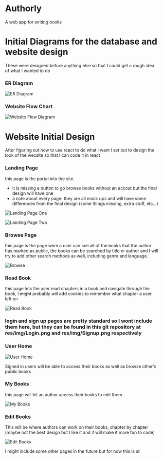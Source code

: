 # Authorly

A web app for writing books

# Initial Diagrams for the database and website design

These were designed before anything else so that I could get a rough idea of what I wanted to do

### ER Diagram

![ER Diagram](/res/img/ER.png)


### Website Flow Chart

![Website Flow Diagram](https://github.com/KarlWinkler/Authorly/blob/828aba12a4f7cb47ddbd2277c48301765393753c/res/img/Web%20Flow.png)

# Website Initial Design

After figuring out how to use react to do what i want I set out to design the look of the wecsite so that I can code it in react

### Landing Page

this page is the portal into the site. 

- it is missing a button to go browse books without an accout but the final design will have one
- a note about every page: they are all mock ups and will have some differences from the final design (some things missing, extra stuff, etc...)


![Landing Page One](https://github.com/KarlWinkler/Authorly/blob/26acf1c4120a0c28ac39faf7df795f20c3bfa58f/res/img/Landing%20Page%201.png)

![Landing Page Two](https://github.com/KarlWinkler/Authorly/blob/26acf1c4120a0c28ac39faf7df795f20c3bfa58f/res/img/Landing%20Page%202.png)

### Browse Page

this page is the page were a user can see all of the books that the author has marked as public, the books can be searched by title or author and I will try to add other search methods as well, including genre and language.

![Browse](res/img/Browse.png)

### Read Book

this page lets the user read chapters in a book and navigate through the book, I ~~might~~ probably will add cookies to remember what chapter a user left on

![Read Book](https://github.com/KarlWinkler/Authorly/blob/a1182ecf81d48ff48359b90af731c80145afddce/res/img/Read%20Book.png)

### login and sign up pages are pretty standard so I wont include them here, but they can be found in this git repository at res/img/Login.png and res/img/Signup.png respectively

### User Home

![User Home](https://github.com/KarlWinkler/Authorly/blob/a1182ecf81d48ff48359b90af731c80145afddce/res/img/User%20Home.png)

Signed in users will be able to access their books as well as browse other's public books

### My Books

this page will let an author access their books to edit them

![My Books](https://github.com/KarlWinkler/Authorly/blob/a1182ecf81d48ff48359b90af731c80145afddce/res/img/My%20Books.png)

### Edit Books

This will be where authors can work on their books, chapter by chapter (maybe not the best design but I like it and it will make it more fun to code)

![Edit Books](https://github.com/KarlWinkler/Authorly/blob/a1182ecf81d48ff48359b90af731c80145afddce/res/img/Edit%20Book.png)

I might include some other pages in the future but for now this is all
